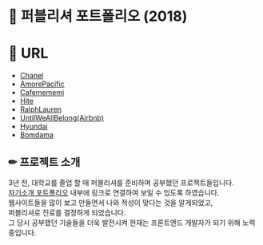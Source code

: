 # 📌 퍼블리셔 포트폴리오 (2018)

# 📎 URL 
- [Chanel](http://did3296.dothome.co.kr/chanel/index.html)  
- [AmorePacific](http://did3296.dothome.co.kr/amorepacific/index.html)  
- [Cafemememi](http://did3296.dothome.co.kr/cafemememi/index.html)  
- [Hite](http://did3296.dothome.co.kr/hite/index.html)  
- [RalphLauren](http://did3296.dothome.co.kr/ralphlauren/index.html)  
- [UntilWeAllBelong(Airbnb)](http://did3296.dothome.co.kr/untilweallbelong/index.html)  
- [Hyundai](http://did3296.dothome.co.kr/hyundai/index.html)  
- [Bomdama](http://did3296.dothome.co.kr/bomdama/index.html)

## ✏ 프로젝트 소개
3년 전, 대학교를 졸업 할 때 퍼블리셔를 준비하며 공부했던 프로젝트들입니다.  
[자기소개 포트폴리오](http://did3296.dothome.co.kr/2018_portfolio/index.html) 내부에 링크로 연결하여 보일 수 있도록 하였습니다.  
웹사이트들을 많이 보고 만들면서 나와 적성이 맞다는 것을 알게되었고,  
퍼블리셔로 진로를 결정하게 되었습니다.  
그 당시 공부했던 기술들을 더욱 발전시켜 현재는 프론트엔드 개발자가 되기 위해 노력중입니다. 

